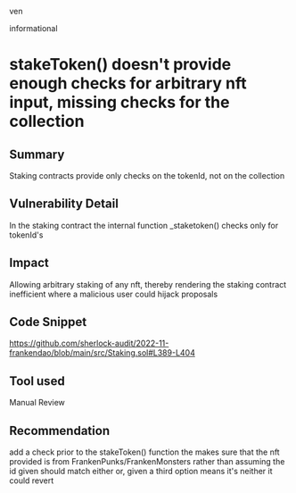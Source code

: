 ven

informational

# stakeToken() doesn't provide enough checks for arbitrary nft input, missing checks for the collection

## Summary

Staking contracts provide only checks on the tokenId, not on the collection

## Vulnerability Detail

In the staking contract the internal function _staketoken() checks only for tokenId's

## Impact

Allowing arbitrary staking of any nft, thereby rendering the staking contract inefficient where a malicious user could hijack proposals 

## Code Snippet

https://github.com/sherlock-audit/2022-11-frankendao/blob/main/src/Staking.sol#L389-L404

## Tool used

Manual Review

## Recommendation

add a check prior to the stakeToken() function the makes sure that the nft provided is from FrankenPunks/FrankenMonsters rather than assuming the id given should match either or, given a third option means it's neither it could revert